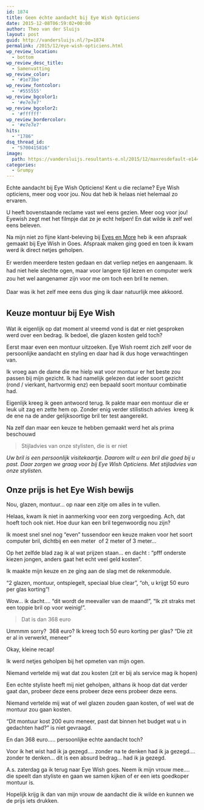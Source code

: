 ```yaml
---
id: 1874
title: Geen échte aandacht bij Eye Wish Opticiens
date: 2015-12-08T06:59:02+00:00
author: Theo van der Sluijs
layout: post
guid: http://vandersluijs.nl/?p=1874
permalink: /2015/12/eye-wish-opticiens.html
wp_review_location:
  - bottom
wp_review_desc_title:
  - Samenvatting
wp_review_color:
  - '#1e73be'
wp_review_fontcolor:
  - '#555555'
wp_review_bgcolor1:
  - '#e7e7e7'
wp_review_bgcolor2:
  - '#ffffff'
wp_review_bordercolor:
  - '#e7e7e7'
hits:
  - "1786"
dsq_thread_id:
  - "5700415816"
image: 
  path: https://vandersluijs.resultants-e.nl/2015/12/maxresdefault-e1449500768773-825x510.jpg
categories:
  - Grumpy
---
```

Echte aandacht bij Eye Wish Opticiens! Kent u die reclame? Eye Wish opticiens, meer oog voor jou. Nou dat heb ik helaas niet helemaal zo ervaren.

<!--more-->



U heeft bovenstaande reclame vast wel eens gezien. Meer oog voor jou! Eyewish zegt met het filmpje dat ze je echt helpen! En dat wilde ik zelf wel eens beleven.

Na mijn niet zo fijne klant-beleving bij <a href="https://www.vandersluijs.nl/2015/12/eyes-en-more-is-helemaal-niks.html" target="_blank">Eyes en More</a> heb ik een afspraak gemaakt bij Eye Wish in Goes. Afspraak maken ging goed en toen ik kwam werd ik direct netjes geholpen.

<span style="line-height: 1.5;">Er werden meerdere testen gedaan en dat verliep netjes en aangenaam. Ik had niet hele slechte ogen, maar voor langere tijd lezen en computer werk zou het wel aangenamer zijn voor me om toch een bril te nemen. </span>

<span style="line-height: 1.5;">Daar was ik het zelf mee eens dus ging ik daar natuurlijk mee akkoord.</span>

## <span style="line-height: 1.5;">Keuze montuur bij Eye Wish </span>

Wat ik eigenlijk op dat moment al vreemd vond is dat er niet gesproken werd over een bedrag. Ik bedoel, die glazen kosten geld toch?

Eerst maar even een montuur uitzoeken. Eye Wish roemt zich zelf voor de persoonlijke aandacht en styling en daar had ik dus hoge verwachtingen van.

Ik vroeg aan de dame die me hielp wat voor montuur er het beste zou passen bij mijn gezicht. Ik had namelijk gelezen dat ieder soort gezicht (rond / vierkant, hartvormig enz) een bepaald soort montuur combinatie had.

Eigenlijk kreeg ik geen antwoord terug. Ik pakte maar een montuur die er leuk uit zag en zette hem op. Zonder enig verder stilistisch advies  kreeg ik de ene na de ander gelijksoortige bril ter test aangereikt.

Na zelf dan maar een keuze te hebben gemaakt werd het als prima beschouwd

> Stijladvies van onze stylisten, die is er niet

_Uw bril is een persoonlijk visitekaartje. Daarom wilt u een bril die goed bij u past. Daar zorgen we graag voor bij Eye Wish Opticiens. Met stijladvies van onze stylisten._

## Onze prijs is het Eye Wish bewijs

Nou, glazen, montuur&#8230; op naar een zitje om alles in te vullen.

Helaas, kwam ik niet in aanmerking voor een zorg vergoeding. Ach, dat hoeft toch ook niet. Hoe duur kan een bril tegenwoordig nou zijn?

Ik moest snel snel nog &#8220;even&#8221; tussendoor een keuze maken voor het soort computer bril, dichtbij en een meter  of 2 meter of 3 meter&#8230;

Op het zelfde blad zag ik al wat prijzen staan&#8230; en dacht : &#8220;pfff onderste kiezen jongen, anders gaat het echt veel geld kosten&#8221;.

Ik maakte mijn keuze en ze ging aan de slag met de rekenmodule.

&#8220;2 glazen, montuur, ontspiegelt, speciaal blue clear&#8221;, &#8220;oh, u krijgt 50 euro per glas korting&#8221;!

Wow&#8230; ik dacht&#8230;. &#8220;dit wordt de meevaller van de maand!&#8221;, &#8220;Ik zit straks met een toppie bril op voor weinig!&#8221;.

> Dat is dan 368 euro

Ummmm sorry?  368 euro? Ik kreeg toch 50 euro korting per glas? &#8220;Die zit er al in verwerkt, meneer&#8221;

Okay, kleine recap!

Ik werd netjes geholpen bij het opmeten van mijn ogen.

Niemand vertelde mij wat dat zou kosten (zit er bij als service mag ik hopen)

Een echte styliste heeft mij niet geholpen, althans ik hoop dat dat verder gaat dan, probeer deze eens probeer deze eens probeer deze eens.

Niemand vertelde mij wat of wel glazen zouden gaan kosten, of wel wat de montuur zou gaan kosten.

&#8220;Dit montuur kost 200 euro meneer, past dat binnen het budget wat u in gedachten had?&#8221; is niet gevraagd.

En dan 368 euro&#8230;.. persoonlijke echte aandacht toch?

Voor ik het wist had ik ja gezegd&#8230;. zonder na te denken had ik ja gezegd&#8230;. zonder te denken&#8230; dit is een absurd bedrag&#8230; had ik ja gezegd.

A.s. zaterdag ga ik terug naar Eye Wish goes. Neem ik mijn vrouw mee&#8230;. die speelt dan styliste en gaan we samen kijken of er een iets goedkoper montuur is.

Hopelijk krijg ik dan van mijn vrouw de aandacht die ik wilde en kunnen we de prijs iets drukken.